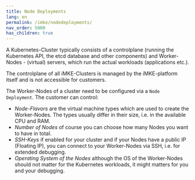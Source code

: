 ```yaml
---
title: Node Deployments
lang: en
permalink: /imke/nodedeployments/
nav_order: 5000
has_children: true
---
```


A Kubernetes-Cluster typically consists of a controlplane (running the Kubernetes API, the etcd database and other components) and Worker-Nodes - (virtual) servers, which run the actual workloads (applications etc.).

The controlplane of all iMKE-Clusters is managed by the iMKE-platform itself and is not accessible for customers.

The Worker-Nodes of a cluster need to be configured via a `Node Deployment`. The customer can control:

* *Node-Flavors* are the virtual machine types which are used to create the Worker-Nodes. The types usually differ in their size, i.e. in the available CPU and RAM.
* *Number of Nodes* of course you can choose how many Nodes you want to have in total.
* *SSH-Keys* if enabled for your cluster and if your Nodes have a public IP (Floating IP), you can connect to your Worker-Nodes via SSH, i.e. for extended debugging.
* *Operating System of the Nodes* although the OS of the Worker-Nodes should not matter for the Kubernetes workloads, it might matters for you and your debugging.

